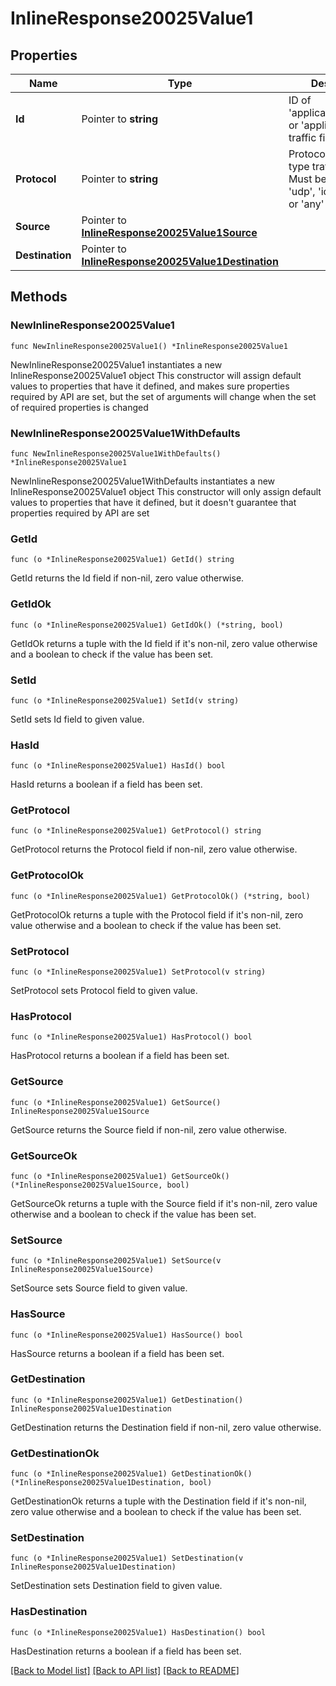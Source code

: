 # InlineResponse20025Value1

## Properties

Name | Type | Description | Notes
------------ | ------------- | ------------- | -------------
**Id** | Pointer to **string** | ID of &#39;applicationCategory&#39; or &#39;application&#39; type traffic filter | [optional] 
**Protocol** | Pointer to **string** | Protocol of &#39;custom&#39; type traffic filter. Must be one of: &#39;tcp&#39;, &#39;udp&#39;, &#39;icmp&#39;, &#39;icmp6&#39; or &#39;any&#39; | [optional] 
**Source** | Pointer to [**InlineResponse20025Value1Source**](InlineResponse20025Value1Source.md) |  | [optional] 
**Destination** | Pointer to [**InlineResponse20025Value1Destination**](InlineResponse20025Value1Destination.md) |  | [optional] 

## Methods

### NewInlineResponse20025Value1

`func NewInlineResponse20025Value1() *InlineResponse20025Value1`

NewInlineResponse20025Value1 instantiates a new InlineResponse20025Value1 object
This constructor will assign default values to properties that have it defined,
and makes sure properties required by API are set, but the set of arguments
will change when the set of required properties is changed

### NewInlineResponse20025Value1WithDefaults

`func NewInlineResponse20025Value1WithDefaults() *InlineResponse20025Value1`

NewInlineResponse20025Value1WithDefaults instantiates a new InlineResponse20025Value1 object
This constructor will only assign default values to properties that have it defined,
but it doesn't guarantee that properties required by API are set

### GetId

`func (o *InlineResponse20025Value1) GetId() string`

GetId returns the Id field if non-nil, zero value otherwise.

### GetIdOk

`func (o *InlineResponse20025Value1) GetIdOk() (*string, bool)`

GetIdOk returns a tuple with the Id field if it's non-nil, zero value otherwise
and a boolean to check if the value has been set.

### SetId

`func (o *InlineResponse20025Value1) SetId(v string)`

SetId sets Id field to given value.

### HasId

`func (o *InlineResponse20025Value1) HasId() bool`

HasId returns a boolean if a field has been set.

### GetProtocol

`func (o *InlineResponse20025Value1) GetProtocol() string`

GetProtocol returns the Protocol field if non-nil, zero value otherwise.

### GetProtocolOk

`func (o *InlineResponse20025Value1) GetProtocolOk() (*string, bool)`

GetProtocolOk returns a tuple with the Protocol field if it's non-nil, zero value otherwise
and a boolean to check if the value has been set.

### SetProtocol

`func (o *InlineResponse20025Value1) SetProtocol(v string)`

SetProtocol sets Protocol field to given value.

### HasProtocol

`func (o *InlineResponse20025Value1) HasProtocol() bool`

HasProtocol returns a boolean if a field has been set.

### GetSource

`func (o *InlineResponse20025Value1) GetSource() InlineResponse20025Value1Source`

GetSource returns the Source field if non-nil, zero value otherwise.

### GetSourceOk

`func (o *InlineResponse20025Value1) GetSourceOk() (*InlineResponse20025Value1Source, bool)`

GetSourceOk returns a tuple with the Source field if it's non-nil, zero value otherwise
and a boolean to check if the value has been set.

### SetSource

`func (o *InlineResponse20025Value1) SetSource(v InlineResponse20025Value1Source)`

SetSource sets Source field to given value.

### HasSource

`func (o *InlineResponse20025Value1) HasSource() bool`

HasSource returns a boolean if a field has been set.

### GetDestination

`func (o *InlineResponse20025Value1) GetDestination() InlineResponse20025Value1Destination`

GetDestination returns the Destination field if non-nil, zero value otherwise.

### GetDestinationOk

`func (o *InlineResponse20025Value1) GetDestinationOk() (*InlineResponse20025Value1Destination, bool)`

GetDestinationOk returns a tuple with the Destination field if it's non-nil, zero value otherwise
and a boolean to check if the value has been set.

### SetDestination

`func (o *InlineResponse20025Value1) SetDestination(v InlineResponse20025Value1Destination)`

SetDestination sets Destination field to given value.

### HasDestination

`func (o *InlineResponse20025Value1) HasDestination() bool`

HasDestination returns a boolean if a field has been set.


[[Back to Model list]](../README.md#documentation-for-models) [[Back to API list]](../README.md#documentation-for-api-endpoints) [[Back to README]](../README.md)


